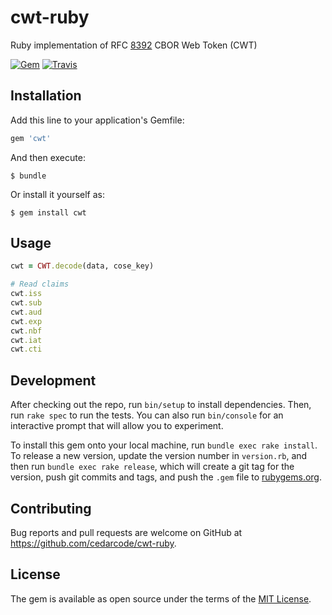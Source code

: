 # cwt-ruby

Ruby implementation of RFC [8392](https://tools.ietf.org/html/rfc8392) CBOR Web Token (CWT)

[![Gem](https://img.shields.io/gem/v/cwt.svg?style=flat-square&color=informational)](https://rubygems.org/gems/cwt)
[![Travis](https://img.shields.io/travis/cedarcode/cwt-ruby/master.svg?style=flat-square)](https://travis-ci.org/cedarcode/cwt-ruby)

## Installation

Add this line to your application's Gemfile:

```ruby
gem 'cwt'
```

And then execute:

    $ bundle

Or install it yourself as:

    $ gem install cwt

## Usage

```ruby
cwt = CWT.decode(data, cose_key)

# Read claims
cwt.iss
cwt.sub
cwt.aud
cwt.exp
cwt.nbf
cwt.iat
cwt.cti
```

## Development

After checking out the repo, run `bin/setup` to install dependencies. Then, run `rake spec` to run the tests. You can also run `bin/console` for an interactive prompt that will allow you to experiment.

To install this gem onto your local machine, run `bundle exec rake install`. To release a new version, update the version number in `version.rb`, and then run `bundle exec rake release`, which will create a git tag for the version, push git commits and tags, and push the `.gem` file to [rubygems.org](https://rubygems.org).

## Contributing

Bug reports and pull requests are welcome on GitHub at https://github.com/cedarcode/cwt-ruby.

## License

The gem is available as open source under the terms of the [MIT License](https://opensource.org/licenses/MIT).
